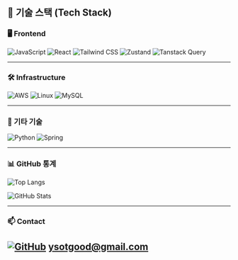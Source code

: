 ## 🚀 기술 스택 (Tech Stack)

### 🖥️ Frontend

![JavaScript](https://img.shields.io/badge/JavaScript-F7DF1E?style=flat-square&logo=javascript&logoColor=black)
![React](https://img.shields.io/badge/React-61DAFB?style=flat-square&logo=React&logoColor=black)
![Tailwind CSS](https://img.shields.io/badge/Tailwind_CSS-06B6D4?style=flat-square&logo=Tailwind%20CSS&logoColor=white)
![Zustand](https://img.shields.io/badge/Zustand-FFB74D?style=flat-square&logo=redux&logoColor=white)
![Tanstack Query](https://img.shields.io/badge/Tanstack_Query-FF4154?style=flat-square&logo=reactquery&logoColor=white)

---

### 🛠️ Infrastructure

![AWS](https://img.shields.io/badge/AWS-232F3E?style=flat-square&logo=amazonaws&logoColor=white)
![Linux](https://img.shields.io/badge/Linux-FCC624?style=flat-square&logo=linux&logoColor=black)
![MySQL](https://img.shields.io/badge/MySQL-4479A1?style=flat-square&logo=MySQL&logoColor=white)

---

### 🔧 기타 기술

![Python](https://img.shields.io/badge/Python-3776AB?style=flat-square&logo=Python&logoColor=white)
![Spring](https://img.shields.io/badge/Spring-6DB33F?style=flat-square&logo=Spring&logoColor=white)

---

### 📊 GitHub 통계

![Top Langs](https://github-readme-stats.vercel.app/api/top-langs/?username=ystgd07&layout=compact&theme=graywhite)

![GitHub Stats](https://github-readme-stats.vercel.app/api?username=ystgd07&hide=contribs,prs&show_icons=true&theme=graywhite)

---

### 📫 Contact

[![GitHub](https://img.shields.io/badge/GitHub-181717?style=flat-square&logo=github&logoColor=white)](https://github.com/ystgd07)
ysotgood@gmail.com
---

